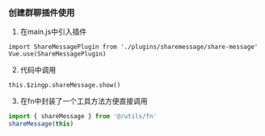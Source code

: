 ### 创建群聊插件使用

1. 在main.js中引入插件
```vue
import ShareMessagePlugin from './plugins/sharemessage/share-message'
Vue.use(ShareMessagePlugin)
```

2. 代码中调用
```vue
this.$zingp.shareMessage.show()
```

3. 在fn中封装了一个工具方法方便直接调用
```javascript
import { shareMessage } from '@/utils/fn'
shareMessage(this)
```
